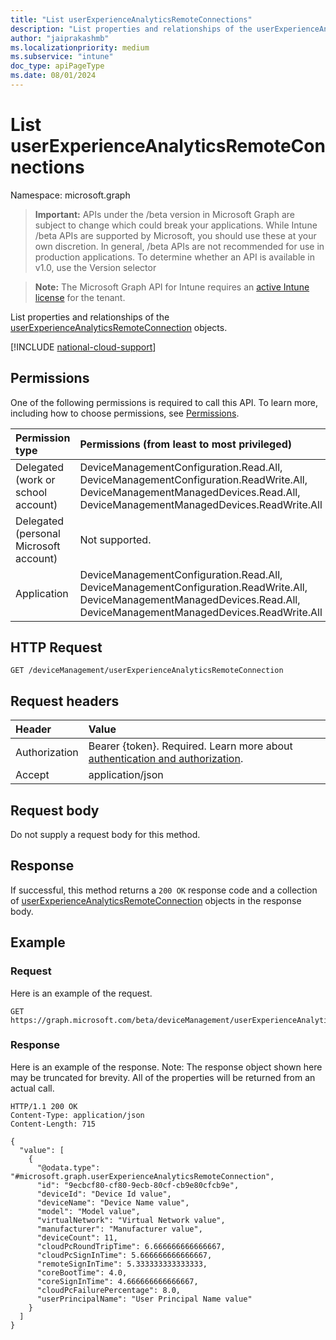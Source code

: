 ```yaml
---
title: "List userExperienceAnalyticsRemoteConnections"
description: "List properties and relationships of the userExperienceAnalyticsRemoteConnection objects."
author: "jaiprakashmb"
ms.localizationpriority: medium
ms.subservice: "intune"
doc_type: apiPageType
ms.date: 08/01/2024
---
```


# List userExperienceAnalyticsRemoteConnections

Namespace: microsoft.graph

> **Important:** APIs under the /beta version in Microsoft Graph are subject to change which could break your applications. While Intune /beta APIs are supported by Microsoft, you should use these at your own discretion. In general, /beta APIs are not recommended for use in production applications. To determine whether an API is available in v1.0, use the Version selector

> **Note:** The Microsoft Graph API for Intune requires an [active Intune license](https://go.microsoft.com/fwlink/?linkid=839381) for the tenant.

List properties and relationships of the [userExperienceAnalyticsRemoteConnection](../resources/intune-devices-userexperienceanalyticsremoteconnection.md) objects.

[!INCLUDE [national-cloud-support](../../includes/all-clouds.md)]

## Permissions
One of the following permissions is required to call this API. To learn more, including how to choose permissions, see [Permissions](/graph/permissions-reference).

|Permission type|Permissions (from least to most privileged)|
|:---|:---|
|Delegated (work or school account)|DeviceManagementConfiguration.Read.All, DeviceManagementConfiguration.ReadWrite.All, DeviceManagementManagedDevices.Read.All, DeviceManagementManagedDevices.ReadWrite.All|
|Delegated (personal Microsoft account)|Not supported.|
|Application|DeviceManagementConfiguration.Read.All, DeviceManagementConfiguration.ReadWrite.All, DeviceManagementManagedDevices.Read.All, DeviceManagementManagedDevices.ReadWrite.All|

## HTTP Request
<!-- {
  "blockType": "ignored"
}
-->
``` http
GET /deviceManagement/userExperienceAnalyticsRemoteConnection
```

## Request headers
|Header|Value|
|:---|:---|
|Authorization|Bearer {token}. Required. Learn more about [authentication and authorization](/graph/auth/auth-concepts).|
|Accept|application/json|

## Request body
Do not supply a request body for this method.

## Response
If successful, this method returns a `200 OK` response code and a collection of [userExperienceAnalyticsRemoteConnection](../resources/intune-devices-userexperienceanalyticsremoteconnection.md) objects in the response body.

## Example

### Request
Here is an example of the request.
``` http
GET https://graph.microsoft.com/beta/deviceManagement/userExperienceAnalyticsRemoteConnection
```

### Response
Here is an example of the response. Note: The response object shown here may be truncated for brevity. All of the properties will be returned from an actual call.
``` http
HTTP/1.1 200 OK
Content-Type: application/json
Content-Length: 715

{
  "value": [
    {
      "@odata.type": "#microsoft.graph.userExperienceAnalyticsRemoteConnection",
      "id": "9ecbcf80-cf80-9ecb-80cf-cb9e80cfcb9e",
      "deviceId": "Device Id value",
      "deviceName": "Device Name value",
      "model": "Model value",
      "virtualNetwork": "Virtual Network value",
      "manufacturer": "Manufacturer value",
      "deviceCount": 11,
      "cloudPcRoundTripTime": 6.666666666666667,
      "cloudPcSignInTime": 5.666666666666667,
      "remoteSignInTime": 5.333333333333333,
      "coreBootTime": 4.0,
      "coreSignInTime": 4.666666666666667,
      "cloudPcFailurePercentage": 8.0,
      "userPrincipalName": "User Principal Name value"
    }
  ]
}
```